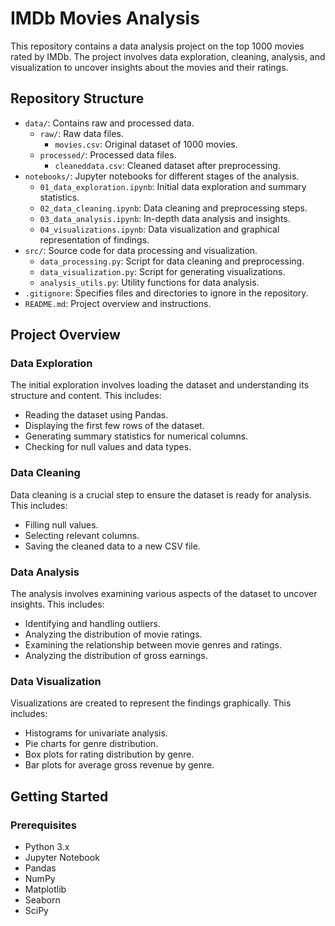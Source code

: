 # IMDb Movies Analysis

This repository contains a data analysis project on the top 1000 movies rated by IMDb. The project involves data exploration, cleaning, analysis, and visualization to uncover insights about the movies and their ratings.

## Repository Structure

- `data/`: Contains raw and processed data.
  - `raw/`: Raw data files.
    - `movies.csv`: Original dataset of 1000 movies.
  - `processed/`: Processed data files.
    - `cleaneddata.csv`: Cleaned dataset after preprocessing.
- `notebooks/`: Jupyter notebooks for different stages of the analysis.
  - `01_data_exploration.ipynb`: Initial data exploration and summary statistics.
  - `02_data_cleaning.ipynb`: Data cleaning and preprocessing steps.
  - `03_data_analysis.ipynb`: In-depth data analysis and insights.
  - `04_visualizations.ipynb`: Data visualization and graphical representation of findings.
- `src/`: Source code for data processing and visualization.
  - `data_processing.py`: Script for data cleaning and preprocessing.
  - `data_visualization.py`: Script for generating visualizations.
  - `analysis_utils.py`: Utility functions for data analysis.
- `.gitignore`: Specifies files and directories to ignore in the repository.
- `README.md`: Project overview and instructions.

## Project Overview

### Data Exploration

The initial exploration involves loading the dataset and understanding its structure and content. This includes:

- Reading the dataset using Pandas.
- Displaying the first few rows of the dataset.
- Generating summary statistics for numerical columns.
- Checking for null values and data types.

### Data Cleaning

Data cleaning is a crucial step to ensure the dataset is ready for analysis. This includes:

- Filling null values.
- Selecting relevant columns.
- Saving the cleaned data to a new CSV file.

### Data Analysis

The analysis involves examining various aspects of the dataset to uncover insights. This includes:

- Identifying and handling outliers.
- Analyzing the distribution of movie ratings.
- Examining the relationship between movie genres and ratings.
- Analyzing the distribution of gross earnings.

### Data Visualization

Visualizations are created to represent the findings graphically. This includes:

- Histograms for univariate analysis.
- Pie charts for genre distribution.
- Box plots for rating distribution by genre.
- Bar plots for average gross revenue by genre.

## Getting Started

### Prerequisites

- Python 3.x
- Jupyter Notebook
- Pandas
- NumPy
- Matplotlib
- Seaborn
- SciPy
